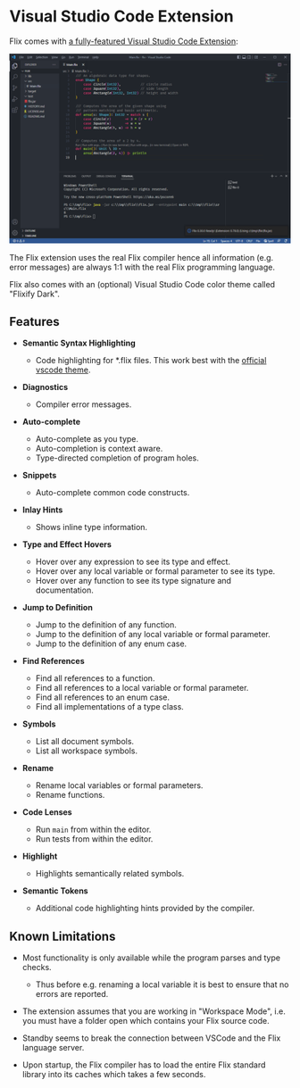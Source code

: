 # Visual Studio Code Extension

Flix comes with [a fully-featured Visual Studio Code Extension](https://marketplace.visualstudio.com/items?itemName=flix.flix):

![Visual Studio Code1](images/vscode1.png)

The Flix extension uses the real Flix compiler hence all information (e.g. error
messages) are always 1:1 with the real Flix programming language.

Flix also comes with an (optional) Visual Studio Code color theme called "Flixify Dark".

## Features

* __Semantic Syntax Highlighting__
    - Code highlighting for *.flix files. This work best with the [official vscode theme](https://marketplace.visualstudio.com/items?itemName=flix.flixify-dark).

* __Diagnostics__
    - Compiler error messages. 

* __Auto-complete__
    - Auto-complete as you type.
    - Auto-completion is context aware.
    - Type-directed completion of program holes.

* __Snippets__
    - Auto-complete common code constructs.

* __Inlay Hints__
    - Shows inline type information.

* __Type and Effect Hovers__
    - Hover over any expression to see its type and effect.
    - Hover over any local variable or formal parameter to see its type.
    - Hover over any function to see its type signature and documentation.

* __Jump to Definition__
    - Jump to the definition of any function.
    - Jump to the definition of any local variable or formal parameter.
    - Jump to the definition of any enum case.

* __Find References__
    - Find all references to a function.
    - Find all references to a local variable or formal parameter.
    - Find all references to an enum case.
    - Find all implementations of a type class.

* __Symbols__
    - List all document symbols.
    - List all workspace symbols.

* __Rename__
    - Rename local variables or formal parameters.
    - Rename functions.

* __Code Lenses__
    - Run `main` from within the editor.
    - Run tests from within the editor.

* __Highlight__
    - Highlights semantically related symbols.

* __Semantic Tokens__
    - Additional code highlighting hints provided by the compiler.

## Known Limitations

- Most functionality is only available while the program parses and type checks. 
    - Thus before e.g. renaming a local variable it is best to ensure that no
      errors are reported.

- The extension assumes that you are working in "Workspace Mode", i.e. you must
  have a folder open which contains your Flix source code. 

- Standby seems to break the connection between VSCode and the Flix language server.

- Upon startup, the Flix compiler has to load the entire Flix standard library
  into its caches which takes a few seconds.
